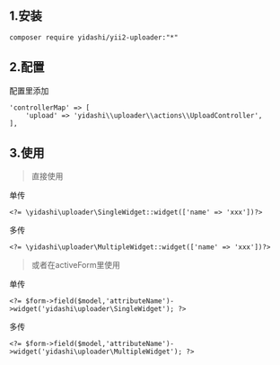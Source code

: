 ## 1.安装  
```
composer require yidashi/yii2-uploader:"*"
```
## 2.配置 

配置里添加

```
'controllerMap' => [
    'upload' => 'yidashi\\uploader\\actions\\UploadController',
],
```
## 3.使用

>直接使用
  
  单传
```
<?= \yidashi\uploader\SingleWidget::widget(['name' => 'xxx'])?>
```

多传
```
<?= \yidashi\uploader\MultipleWidget::widget(['name' => 'xxx'])?>
```
>或者在activeForm里使用

单传
  
```
<?= $form->field($model,'attributeName')->widget('yidashi\uploader\SingleWidget'); ?>
```

多传
```
<?= $form->field($model,'attributeName')->widget('yidashi\uploader\MultipleWidget'); ?>
```
